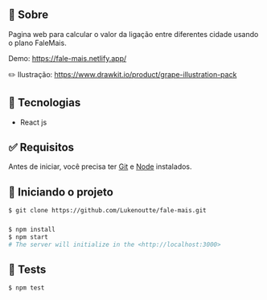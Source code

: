 ## 🎯 Sobre

Pagina web para calcular o valor da ligação entre diferentes cidade usando o plano FaleMais.

Demo: https://fale-mais.netlify.app/

✏️ Ilustração: https://www.drawkit.io/product/grape-illustration-pack

## 🚀 Tecnologias

- React js

## ✅ Requisitos

Antes de iniciar, você precisa ter [Git](https://git-scm.com) e [Node](https://nodejs.org/en/) instalados.

## 🔌 Iniciando o projeto
```bash
$ git clone https://github.com/Lukenoutte/fale-mais.git
```

### 

```bash
$ npm install
$ npm start
# The server will initialize in the <http://localhost:3000>
```
## 🔧 Tests

```bash
$ npm test
```
